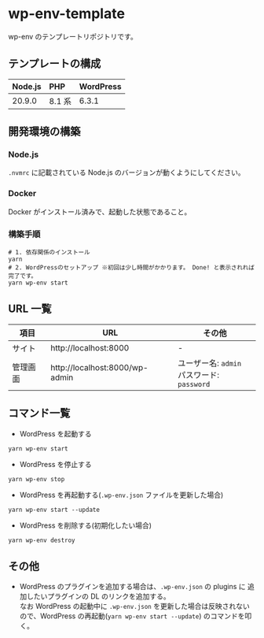 # wp-env-template

wp-env のテンプレートリポジトリです。

## テンプレートの構成

| Node.js | PHP    | WordPress |
| :------ | :----- | :-------- |
| 20.9.0  | 8.1 系 | 6.3.1     |

## 開発環境の構築

### Node.js

`.nvmrc` に記載されている Node.js のバージョンが動くようにしてください。

### Docker

Docker がインストール済みで、起動した状態であること。

### 構築手順

```
# 1. 依存関係のインストール
yarn
# 2. WordPressのセットアップ ※初回は少し時間がかかります。 Done! と表示されれば完了です。
yarn wp-env start
```

## URL 一覧

| 項目     | URL                            | その他                                        |
| -------- | ------------------------------ | --------------------------------------------- |
| サイト   | http://localhost:8000          | -                                             |
| 管理画面 | http://localhost:8000/wp-admin | ユーザー名: `admin`<br>パスワード: `password` |

## コマンド一覧

- WordPress を起動する

```
yarn wp-env start
```

- WordPress を停止する

```
yarn wp-env stop
```

- WordPress を再起動する(`.wp-env.json` ファイルを更新した場合)

```
yarn wp-env start --update
```

- WordPress を削除する(初期化したい場合)

```
yarn wp-env destroy
```

## その他

- WordPress のプラグインを追加する場合は、`.wp-env.json` の plugins に 追加したいプラグインの DL のリンクを追加する。<br>
  なお WordPress の起動中に `.wp-env.json` を更新した場合は反映されないので、WordPress の再起動(`yarn wp-env start --update`) のコマンドを叩く。
